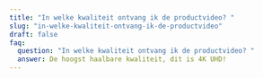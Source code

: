 ```yaml
---
title: "In welke kwaliteit ontvang ik de productvideo? "
slug: "in-welke-kwaliteit-ontvang-ik-de-productvideo"
draft: false
faq:
  question: "In welke kwaliteit ontvang ik de productvideo? "
  answer: De hoogst haalbare kwaliteit, dit is 4K UHD!
---
```


